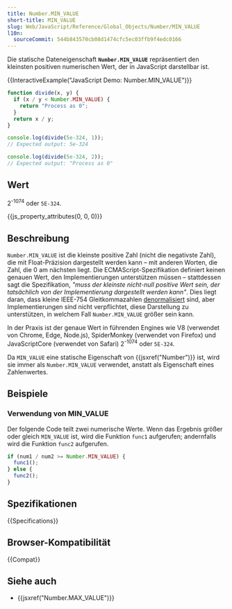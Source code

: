 ```yaml
---
title: Number.MIN_VALUE
short-title: MIN_VALUE
slug: Web/JavaScript/Reference/Global_Objects/Number/MIN_VALUE
l10n:
  sourceCommit: 544b843570cb08d1474cfc5ec03ffb9f4edc0166
---
```


Die statische Dateneigenschaft **`Number.MIN_VALUE`** repräsentiert den kleinsten positiven numerischen Wert, der in JavaScript darstellbar ist.

{{InteractiveExample("JavaScript Demo: Number.MIN_VALUE")}}

```js interactive-example
function divide(x, y) {
  if (x / y < Number.MIN_VALUE) {
    return "Process as 0";
  }
  return x / y;
}

console.log(divide(5e-324, 1));
// Expected output: 5e-324

console.log(divide(5e-324, 2));
// Expected output: "Process as 0"
```

## Wert

2<sup>-1074</sup> oder `5E-324`.

{{js_property_attributes(0, 0, 0)}}

## Beschreibung

`Number.MIN_VALUE` ist die kleinste positive Zahl (nicht die negativste Zahl), die mit Float-Präzision dargestellt werden kann – mit anderen Worten, die Zahl, die 0 am nächsten liegt. Die ECMAScript-Spezifikation definiert keinen genauen Wert, den Implementierungen unterstützen müssen – stattdessen sagt die Spezifikation, _"muss der kleinste nicht-null positive Wert sein, der tatsächlich von der Implementierung dargestellt werden kann"_. Dies liegt daran, dass kleine IEEE-754 Gleitkommazahlen [denormalisiert](https://en.wikipedia.org/wiki/Subnormal_number) sind, aber Implementierungen sind nicht verpflichtet, diese Darstellung zu unterstützen, in welchem Fall `Number.MIN_VALUE` größer sein kann.

In der Praxis ist der genaue Wert in führenden Engines wie V8 (verwendet von Chrome, Edge, Node.js), SpiderMonkey (verwendet von Firefox) und JavaScriptCore (verwendet von Safari) 2<sup>-1074</sup> oder `5E-324`.

Da `MIN_VALUE` eine statische Eigenschaft von {{jsxref("Number")}} ist, wird sie immer als `Number.MIN_VALUE` verwendet, anstatt als Eigenschaft eines Zahlenwertes.

## Beispiele

### Verwendung von MIN_VALUE

Der folgende Code teilt zwei numerische Werte. Wenn das Ergebnis größer oder gleich `MIN_VALUE` ist, wird die Funktion `func1` aufgerufen; andernfalls wird die Funktion `func2` aufgerufen.

```js
if (num1 / num2 >= Number.MIN_VALUE) {
  func1();
} else {
  func2();
}
```

## Spezifikationen

{{Specifications}}

## Browser-Kompatibilität

{{Compat}}

## Siehe auch

- {{jsxref("Number.MAX_VALUE")}}
